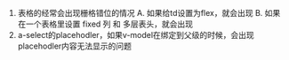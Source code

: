 1. 表格的经常会出现栅格错位的情况
A. 如果给td设置为flex，就会出现
B. 如果在一个表格里设置 fixed 列 和 多层表头，就会出现
2. a-select的placehodler，如果v-model在绑定到父级的时候，会出现placehodler内容无法显示的问题
